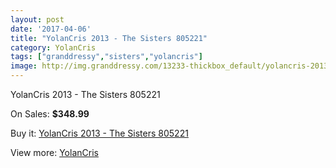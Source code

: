 ```yaml
---
layout: post
date: '2017-04-06'
title: "YolanCris 2013 - The Sisters 805221"
category: YolanCris
tags: ["granddressy","sisters","yolancris"]
image: http://img.granddressy.com/13233-thickbox_default/yolancris-2013-the-sisters-805221.jpg
---
```

YolanCris 2013 - The Sisters 805221

On Sales: **$348.99**
<a href="https://www.granddressy.com/en/yolancris/12301-yolancris-2013-the-sisters-805221.html"><amp-img layout="responsive" width="600" height="600" src="//img.granddressy.com/13233-thickbox_default/yolancris-2013-the-sisters-805221.jpg" alt="YolanCris 2013 - The Sisters 805221 0" /></a>

Buy it: [YolanCris 2013 - The Sisters 805221](https://www.granddressy.com/en/yolancris/12301-yolancris-2013-the-sisters-805221.html "YolanCris 2013 - The Sisters 805221")

View more: [YolanCris](https://www.granddressy.com/en/40-yolancris "YolanCris")